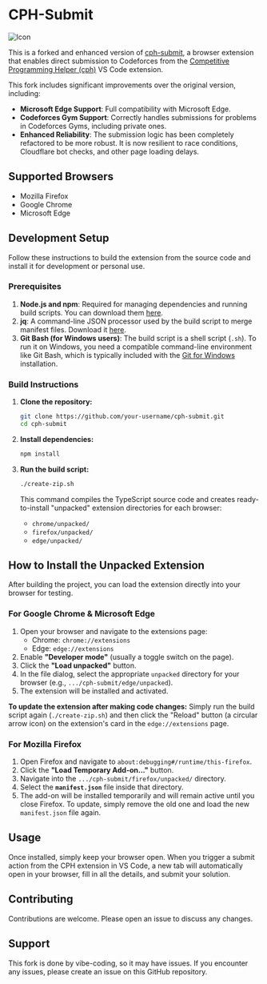 # CPH-Submit

![Icon](icon-48.png)

This is a forked and enhanced version of [cph-submit](https://github.com/agrawal-d/cph), a browser extension that enables direct submission to Codeforces from the [Competitive Programming Helper (cph)](https://github.com/agrawal-d/cph) VS Code extension.

This fork includes significant improvements over the original version, including:
-   **Microsoft Edge Support**: Full compatibility with Microsoft Edge.
-   **Codeforces Gym Support**: Correctly handles submissions for problems in Codeforces Gyms, including private ones.
-   **Enhanced Reliability**: The submission logic has been completely refactored to be more robust. It is now resilient to race conditions, Cloudflare bot checks, and other page loading delays.

## Supported Browsers

-   Mozilla Firefox
-   Google Chrome
-   Microsoft Edge

## Development Setup

Follow these instructions to build the extension from the source code and install it for development or personal use.

### Prerequisites

1.  **Node.js and npm**: Required for managing dependencies and running build scripts. You can download them [here](https://nodejs.org/).
2.  **jq**: A command-line JSON processor used by the build script to merge manifest files. Download it [here](https://jqlang.github.io/jq/download/).
3.  **Git Bash (for Windows users)**: The build script is a shell script (`.sh`). To run it on Windows, you need a compatible command-line environment like Git Bash, which is typically included with the [Git for Windows](https://git-scm.com/download/win) installation.

### Build Instructions

1.  **Clone the repository:**
    ```bash
    git clone https://github.com/your-username/cph-submit.git
    cd cph-submit
    ```

2.  **Install dependencies:**
    ```bash
    npm install
    ```

3.  **Run the build script:**
    ```bash
    ./create-zip.sh
    ```
    This command compiles the TypeScript source code and creates ready-to-install "unpacked" extension directories for each browser:
    -   `chrome/unpacked/`
    -   `firefox/unpacked/`
    -   `edge/unpacked/`

## How to Install the Unpacked Extension

After building the project, you can load the extension directly into your browser for testing.

### For Google Chrome & Microsoft Edge

1.  Open your browser and navigate to the extensions page:
    -   Chrome: `chrome://extensions`
    -   Edge: `edge://extensions`
2.  Enable **"Developer mode"** (usually a toggle switch on the page).
3.  Click the **"Load unpacked"** button.
4.  In the file dialog, select the appropriate `unpacked` directory for your browser (e.g., `.../cph-submit/edge/unpacked`).
5.  The extension will be installed and activated.

**To update the extension after making code changes:** Simply run the build script again (`./create-zip.sh`) and then click the "Reload" button (a circular arrow icon) on the extension's card in the `edge://extensions` page.

### For Mozilla Firefox

1.  Open Firefox and navigate to `about:debugging#/runtime/this-firefox`.
2.  Click the **"Load Temporary Add-on..."** button.
3.  Navigate into the `.../cph-submit/firefox/unpacked/` directory.
4.  Select the **`manifest.json`** file inside that directory.
5.  The add-on will be installed temporarily and will remain active until you close Firefox. To update, simply remove the old one and load the new `manifest.json` file again.

## Usage

Once installed, simply keep your browser open. When you trigger a submit action from the CPH extension in VS Code, a new tab will automatically open in your browser, fill in all the details, and submit your solution.

## Contributing

Contributions are welcome. Please open an issue to discuss any changes.

## Support

This fork is done by vibe-coding, so it may have issues. If you encounter any issues, please create an issue on this GitHub repository.